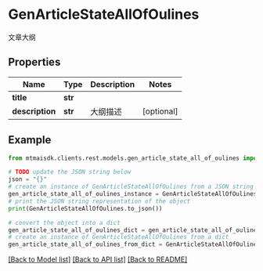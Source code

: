 # GenArticleStateAllOfOulines

文章大纲

## Properties

Name | Type | Description | Notes
------------ | ------------- | ------------- | -------------
**title** | **str** |  | 
**description** | **str** | 大纲描述 | [optional] 

## Example

```python
from mtmaisdk.clients.rest.models.gen_article_state_all_of_oulines import GenArticleStateAllOfOulines

# TODO update the JSON string below
json = "{}"
# create an instance of GenArticleStateAllOfOulines from a JSON string
gen_article_state_all_of_oulines_instance = GenArticleStateAllOfOulines.from_json(json)
# print the JSON string representation of the object
print(GenArticleStateAllOfOulines.to_json())

# convert the object into a dict
gen_article_state_all_of_oulines_dict = gen_article_state_all_of_oulines_instance.to_dict()
# create an instance of GenArticleStateAllOfOulines from a dict
gen_article_state_all_of_oulines_from_dict = GenArticleStateAllOfOulines.from_dict(gen_article_state_all_of_oulines_dict)
```
[[Back to Model list]](../README.md#documentation-for-models) [[Back to API list]](../README.md#documentation-for-api-endpoints) [[Back to README]](../README.md)


